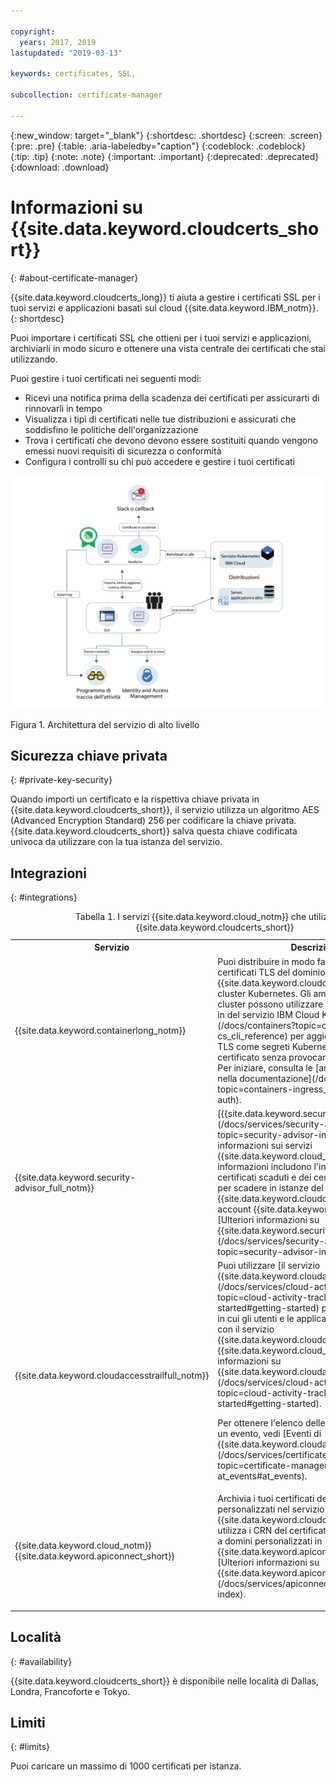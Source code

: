 ```yaml
---

copyright:
  years: 2017, 2019
lastupdated: "2019-03-13"

keywords: certificates, SSL, 

subcollection: certificate-manager

---
```


{:new_window: target="_blank"}
{:shortdesc: .shortdesc}
{:screen: .screen}
{:pre: .pre}
{:table: .aria-labeledby="caption"}
{:codeblock: .codeblock}
{:tip: .tip}
{:note: .note}
{:important: .important}
{:deprecated: .deprecated}
{:download: .download}


# Informazioni su {{site.data.keyword.cloudcerts_short}}
{: #about-certificate-manager}

{{site.data.keyword.cloudcerts_long}} ti aiuta a gestire i certificati SSL per i tuoi servizi e applicazioni basati sul cloud {{site.data.keyword.IBM_notm}}.
{: shortdesc}

Puoi importare i certificati SSL che ottieni per i tuoi servizi e applicazioni, archiviarli in modo sicuro e ottenere una vista centrale dei certificati che stai utilizzando.

Puoi gestire i tuoi certificati nei seguenti modi:

* Ricevi una notifica prima della scadenza dei certificati per assicurarti di rinnovarli in tempo
* Visualizza i tipi di certificati nelle tue distribuzioni e assicurati che soddisfino le politiche dell'organizzazione
* Trova i certificati che devono devono essere sostituiti quando vengono emessi nuovi requisiti di sicurezza o conformità
* Configura i controlli su chi può accedere e gestire i tuoi certificati

![Diagramma dell'architettura del servizio di alto livello](images/high-level-architecture.png)
<caption>Figura 1. Architettura del servizio di alto livello</caption>

## Sicurezza chiave privata
{: #private-key-security}

Quando importi un certificato e la rispettiva chiave privata in {{site.data.keyword.cloudcerts_short}}, il servizio utilizza un algoritmo AES (Advanced Encryption Standard) 256 per codificare la chiave privata. {{site.data.keyword.cloudcerts_short}} salva questa chiave codificata univoca da utilizzare con la tua istanza del servizio.

## Integrazioni
{: #integrations}

<table>
<caption>Tabella 1. I servizi {{site.data.keyword.cloud_notm}} che utilizzano il {{site.data.keyword.cloudcerts_short}}</caption>
  <tr>
    <th> Servizio </th>
    <th> Descrizione </th>
  </tr>
  <tr>
    <td>{{site.data.keyword.containerlong_notm}}</td>
    <td>Puoi distribuire in modo facile e sicuro i certificati TLS del dominio personalizzati da {{site.data.keyword.cloudcerts_short}} nel tuo cluster Kubernetes. Gli amministratori del cluster possono utilizzare i [comandi del plug-in del servizio IBM Cloud Kubernetes](/docs/containers?topic=containers-cs_cli_reference) per aggiornare i certificati TLS come segreti Kubernetes con un nuovo certificato senza provocare tempi di inattività. Per iniziare, consulta le [annotazioni Ingress nella documentazione](/docs/containers?topic=containers-ingress_annotation#https-auth).</td>
  </tr>
  <tr>
    <td>{{site.data.keyword.security-advisor_full_notm}}</td>
    <td>[{{site.data.keyword.security-advisor_short}}](/docs/services/security-advisor?topic=security-advisor-index) centralizza le informazioni sui servizi {{site.data.keyword.cloud_notm}}. Le informazioni includono l'indicazione dei certificati scaduti e dei certificati che stanno per scadere in istanze del {{site.data.keyword.cloudcerts_short}} nel tuo account {{site.data.keyword.cloud_notm}}. [Ulteriori informazioni su {{site.data.keyword.security-advisor_short}}](/docs/services/security-advisor?topic=security-advisor-index#index).</td>
  </tr>
  <tr>
    <td>{{site.data.keyword.cloudaccesstrailfull_notm}}</td>
    <td>Puoi utilizzare [il servizio {{site.data.keyword.cloudaccesstrailfull_notm}}](/docs/services/cloud-activity-tracker?topic=cloud-activity-tracker-getting-started#getting-started) per tracciare il modo in cui gli utenti e le applicazioni interagiscono con il servizio {{site.data.keyword.cloudcerts_long_notm}} in {{site.data.keyword.cloud_notm}}. [Ulteriori informazioni su {{site.data.keyword.cloudaccesstrailshort}}](/docs/services/cloud-activity-tracker?topic=cloud-activity-tracker-getting-started#getting-started).
    <p>Per ottenere l'elenco delle azioni che generano un evento, vedi [Eventi di {{site.data.keyword.cloudaccesstrailshort}}](/docs/services/certificate-manager?topic=certificate-manager-at_events#at_events).</p></td>
  </tr>
  <tr>
    <td>{{site.data.keyword.cloud_notm}} {{site.data.keyword.apiconnect_short}}</td>
    <td>Archivia i tuoi certificati del dominio personalizzati nel servizio {{site.data.keyword.cloudcerts_short}}, quindi utilizza i CRN del certificato per eseguire il bind a domini personalizzati in {{site.data.keyword.apiconnect_short}}. [Ulteriori informazioni su {{site.data.keyword.apiconnect_short}}](/docs/services/apiconnect?topic=apiconnect-index).</p></td>
  </tr>
</table>

## Località
{: #availability}

{{site.data.keyword.cloudcerts_short}} è disponibile nelle località di Dallas, Londra, Francoforte e Tokyo. 



## Limiti
{: #limits}

Puoi caricare un massimo di 1000 certificati per istanza.
